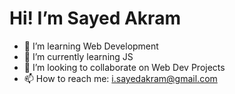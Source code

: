 # Hi! I’m Sayed Akram
- 👀 I’m learning Web Development
- 🌱 I’m currently learning JS
- 💞️ I’m looking to collaborate on Web Dev Projects
- 📫 How to reach me: i.sayedakram@gmail.com

<!---
sayedak/sayedak is a ✨ special ✨ repository because its `README.md` (this file) appears on your GitHub profile.
You can click the Preview link to take a look at your changes.
--->
